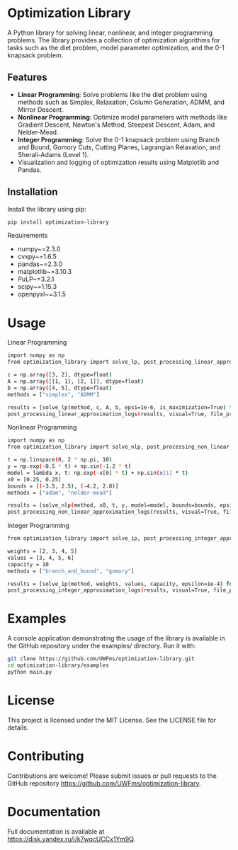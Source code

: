 # Optimization Library

A Python library for solving linear, nonlinear, and integer programming problems. The library provides a collection of optimization algorithms for tasks such as the diet problem, model parameter optimization, and the 0-1 knapsack problem.

## Features

- **Linear Programming**: Solve problems like the diet problem using methods such as Simplex, Relaxation, Column Generation, ADMM, and Mirror Descent.
- **Nonlinear Programming**: Optimize model parameters with methods like Gradient Descent, Newton's Method, Steepest Descent, Adam, and Nelder-Mead.
- **Integer Programming**: Solve the 0-1 knapsack problem using Branch and Bound, Gomory Cuts, Cutting Planes, Lagrangian Relaxation, and Sherali-Adams (Level 1).
- Visualization and logging of optimization results using Matplotlib and Pandas.

## Installation

Install the library using pip:

```bash
pip install optimization-library
```

Requirements
- numpy~=2.3.0
- cvxpy~=1.6.5
- pandas~=2.3.0
- matplotlib~=3.10.3
- PuLP~=3.2.1
- scipy~=1.15.3
- openpyxl~=3.1.5

# Usage
Linear Programming
```bash
import numpy as np
from optimization_library import solve_lp, post_processing_linear_approximation_logs

c = np.array([3, 2], dtype=float)
A = np.array([[1, 1], [2, 1]], dtype=float)
b = np.array([4, 5], dtype=float)
methods = ["simplex", "ADMM"]

results = [solve_lp(method, c, A, b, epsi=1e-6, is_maximization=True) for method in methods]
post_processing_linear_approximation_logs(results, visual=True, file_print=True)
```
Nonlinear Programming
```bash
import numpy as np
from optimization_library import solve_nlp, post_processing_non_linear_approximation_logs

t = np.linspace(0, 2 * np.pi, 10)
y = np.exp(-0.5 * t) + np.sin(-1.2 * t)
model = lambda x, t: np.exp(-x[0] * t) + np.sin(x[1] * t)
x0 = [0.25, 0.25]
bounds = [(-3.5, 2.5), (-4.2, 2.8)]
methods = ["adam", "nelder-mead"]

results = [solve_nlp(method, x0, t, y, model=model, bounds=bounds, epsilon=1e-6) for method in methods]
post_processing_non_linear_approximation_logs(results, visual=True, file_print=True)
```
Integer Programming
```bash
from optimization_library import solve_ip, post_processing_integer_approximation_logs

weights = [2, 3, 4, 5]
values = [3, 4, 5, 6]
capacity = 10
methods = ["branch_and_bound", "gomory"]

results = [solve_ip(method, weights, values, capacity, epsilon=1e-4) for method in methods]
post_processing_integer_approximation_logs(results, visual=True, file_print=True)
```

# Examples
A console application demonstrating the usage of the library is available in the GitHub repository under the examples/ directory. Run it with:
```bash
git clone https://github.com/UWFms/optimization-library.git
cd optimization-library/examples
python main.py
```
# License
This project is licensed under the MIT License. See the LICENSE file for details.

# Contributing
Contributions are welcome! Please submit issues or pull requests to the GitHub repository https://github.com/UWFms/optimization-library.

# Documentation
Full documentation is available at https://disk.yandex.ru/i/k7wqcUCCx1Ym9Q.